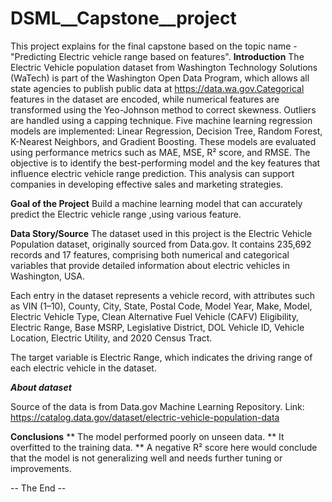 # DSML__Capstone__project
This project explains for the final capstone based on the topic name -"Predicting Electric vehicle range based on features".
**Introduction**
The Electric Vehicle population dataset from Washington Technology Solutions (WaTech) is part of the Washington Open Data Program, which allows all state agencies to publish public data at https://data.wa.gov.Categorical features in the dataset are encoded, while numerical features are transformed using the Yeo-Johnson method to correct skewness. Outliers are handled using a capping technique. Five machine learning regression models are implemented: Linear Regression, Decision Tree, Random Forest, K-Nearest Neighbors, and Gradient Boosting. These models are evaluated using performance metrics such as MAE, MSE, R² score, and RMSE. The objective is to identify the best-performing model and the key features that influence electric vehicle range prediction. This analysis can support companies in developing effective sales and marketing strategies.

**Goal of the Project**
Build a machine learning model that can accurately predict the Electric vehicle range ,using various feature.

**Data Story/Source**
The dataset used in this project is the Electric Vehicle Population dataset, originally sourced from Data.gov. It contains 235,692 records and 17 features, comprising both numerical and categorical variables that provide detailed information about electric vehicles in Washington, USA.

Each entry in the dataset represents a vehicle record, with attributes such as VIN (1–10), County, City, State, Postal Code, Model Year, Make, Model, Electric Vehicle Type, Clean Alternative Fuel Vehicle (CAFV) Eligibility, Electric Range, Base MSRP, Legislative District, DOL Vehicle ID, Vehicle Location, Electric Utility, and 2020 Census Tract.

The target variable is Electric Range, which indicates the driving range of each electric vehicle in the dataset.

***About dataset***

Source of the data is from Data.gov Machine Learning Repository.
Link: https://catalog.data.gov/dataset/electric-vehicle-population-data

**Conclusions**
** The model performed poorly on unseen data.
** It overfitted to the training data.
** A negative R² score here would conclude that the model is not generalizing well and needs further tuning or improvements.

-- The End --
